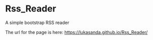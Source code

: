 # Rss_Reader
A simple bootstrap RSS reader

The url for the page is here: https://lukasanda.github.io/Rss_Reader/
